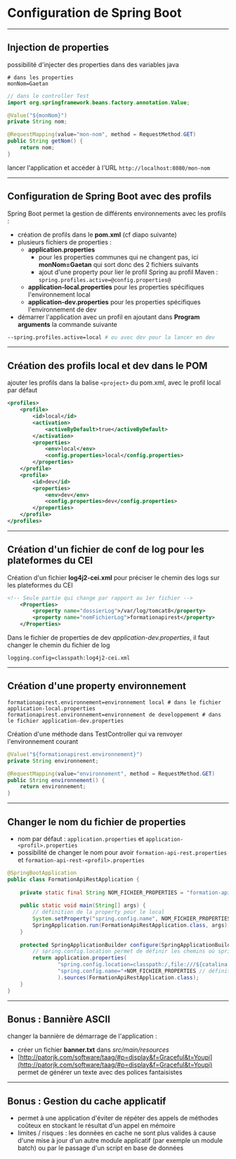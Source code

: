 # Configuration de Spring Boot

----

## Injection de properties

possibilité d'injecter des properties dans des variables java

```properties
# dans les properties
monNom=Gaetan
```

```java
// dans le controller Test
import org.springframework.beans.factory.annotation.Value;

@Value("${monNom}")
private String nom;

@RequestMapping(value="mon-nom", method = RequestMethod.GET)
public String getNom() {
	return nom;
}
```

lancer l'application et accéder à l'URL `http://localhost:8080/mon-nom`

----

## Configuration de Spring Boot avec des profils

Spring Boot permet la gestion de différents environnements avec les profils :
- création de profils dans le **pom.xml** (cf diapo suivante)
- plusieurs fichiers de properties :
	- **application.properties**
		- pour les properties communes qui ne changent pas, ici **monNom=Gaetan** qui sort donc des 2 fichiers suivants
		- ajout d'une property pour lier le profil Spring au profil Maven : `spring.profiles.active=@config.properties@`
	- **application-local.properties** pour les properties spécifiques l'environnement local
	- **application-dev.properties** pour les properties spécifiques l'environnement de dev
- démarrer l'application avec un profil en ajoutant dans **Program arguments** la commande suivante
```bash
--spring.profiles.active=local # ou avec dev pour la lancer en dev
```

----

## Création des profils local et dev dans le POM

ajouter les profils dans la balise `<project>` du pom.xml, avec le profil local par défaut

```xml
<profiles>
	<profile>
		<id>local</id>
		<activation>
			<activeByDefault>true</activeByDefault>
		</activation>
		<properties>
			<env>local</env>
			<config.properties>local</config.properties>
		</properties>
	</profile>
	<profile>
		<id>dev</id>
		<properties>
			<env>dev</env>
			<config.properties>dev</config.properties>
		</properties>
	</profile>
</profiles>
```

----

## Création d'un fichier de conf de log pour les plateformes du CEI

Création d'un fichier **log4j2-cei.xml** pour préciser le chemin des logs sur les plateformes du CEI

```xml
<!-- Seule partie qui change par rapport au 1er fichier -->
	<Properties>
		<property name="dossierLog">/var/log/tomcat8</property>
		<property name="nomFichierLog">formationapirest</property>
	</Properties>
```

Dans le fichier de properties de dev *application-dev.properties*, il faut changer le chemin du fichier de log
```properties
logging.config=classpath:log4j2-cei.xml
```

----

## Création d'une property environnement

```properties
formationapirest.environnement=environnement local # dans le fichier application-local.properties
formationapirest.environnement=environnement de developpement # dans le fichier application-dev.properties
```

Création d'une méthode dans TestController qui va renvoyer l'environnement courant
```java
@Value("${formationapirest.environnement}")
private String environnement;

@RequestMapping(value="environnement", method = RequestMethod.GET)
public String environnement() {
	return environnement;
}
```

----

## Changer le nom du fichier de properties

- nom par défaut : `application.properties` et `application-<profil>.properties`
- possibilité de changer le nom pour avoir `formation-api-rest.properties` et `formation-api-rest-<profil>.properties`

```java
@SpringBootApplication
public class FormationApiRestApplication {
	
	private static final String NOM_FICHIER_PROPERTIES = "formation-api-rest";
	
	public static void main(String[] args) {
		// définition de la property pour le local
		System.setProperty("spring.config.name", NOM_FICHIER_PROPERTIES);
		SpringApplication.run(FormationApiRestApplication.class, args);
	}
	
	protected SpringApplicationBuilder configure(SpringApplicationBuilder application) {
		// spring.config.location permet de définir les chemins où spring va chercher des fichiers de properties pour la prod pour le CEI
		return application.properties(
				"spring.config.location=classpath:/,file:///${catalina.base}/webapps/formation.properties",
				"spring.config.name="+NOM_FICHIER_PROPERTIES // définition de la property pour le foncitonnement sur les plateformes du CEI
				).sources(FormationApiRestApplication.class);
	}
}
```

----

## Bonus : Bannière ASCII

changer la bannière de démarrage de l'application :
- créer un fichier **banner.txt** dans *src/main/resources*
- [http://patorjk.com/software/taag/#p=display&f=Graceful&t=Youpi](http://patorjk.com/software/taag/#p=display&f=Graceful&t=Youpi) permet de générer un texte avec des polices fantaisistes

----

## Bonus : Gestion du cache applicatif

- permet à une application d'éviter de répéter des appels de méthodes coûteux en stockant le résultat d'un appel en mémoire
- limites / risques : les données en cache ne sont plus valides à cause d'une mise à jour d'un autre module applicatif (par exemple un module batch) ou par le passage d'un script en base de données